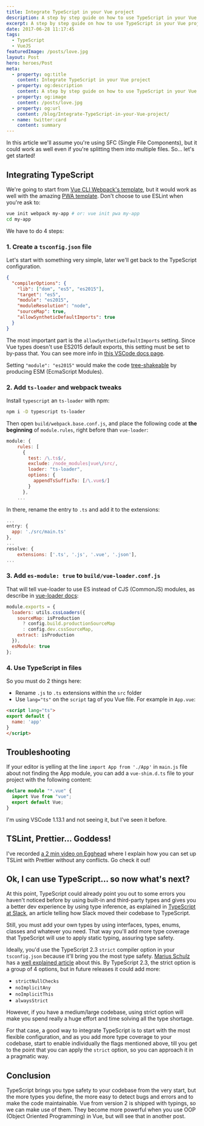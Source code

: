 ```yaml
---
title: Integrate TypeScript in your Vue project
description: A step by step guide on how to use TypeScript in your Vue project in an approachable and pragmatic way.
excerpt: A step by step guide on how to use TypeScript in your Vue project in an approachable and pragmatic way.
date: 2017-06-28 11:17:45
tags:
  - TypeScript
  - VueJS
featuredImage: /posts/love.jpg
layout: Post
hero: heroes/Post
meta:
  - property: og:title
    content: Integrate TypeScript in your Vue project
  - property: og:description
    content: A step by step guide on how to use TypeScript in your Vue project in an approachable and pragmatic way.
  - property: og:image
    content: /posts/love.jpg
  - property: og:url
    content: /blog/Integrate-TypeScript-in-your-Vue-project/
  - name: twitter:card
    content: summary
---
```


In this article we'll assume you're using SFC (Single File Components), but it could work as well even if you're splitting them into multiple files. So... let's get started!

## Integrating TypeScript

We're going to start from [Vue CLI Webpack's template](https://github.com/vuejs-templates/webpack), but it would work as well with the amazing [PWA template](https://github.com/vuejs-templates/pwa). Don't choose to use ESLint when you're ask to:

```bash
vue init webpack my-app # or: vue init pwa my-app
cd my-app
```

We have to do 4 steps:

### 1. Create a `tsconfig.json` file

Let's start with something very simple, later we'll get back to the TypeScript configuration.

```json
{
  "compilerOptions": {
    "lib": ["dom", "es5", "es2015"],
    "target": "es5",
    "module": "es2015",
    "moduleResolution": "node",
    "sourceMap": true,
    "allowSyntheticDefaultImports": true
  }
}
```

The most important part is the `allowSyntheticDefaultImports` setting. Since Vue types doesn't use ES2015 default exports, this setting must be set to by-pass that. You can see more info in [this VSCode docs page](https://code.visualstudio.com/docs/languages/javascript#_common-questions).

Setting `"module": "es2015"` would make the code [tree-shakeable](https://alexjoverm.github.io/2017/03/06/Tree-shaking-with-Webpack-2-TypeScript-and-Babel/) by producing ESM (EcmaScript Modules).

### 2. Add `ts-loader` and webpack tweaks

Install `typescript` an `ts-loader` with npm:

```bash
npm i -D typescript ts-loader
```

Then open `build/webpack.base.conf.js`, and place the following code at **the beginning** of `module.rules`, right before than `vue-loader`:

```javascript
module: {
    rules: [
      {
        test: /\.ts$/,
        exclude: /node_modules|vue\/src/,
        loader: "ts-loader",
        options: {
          appendTsSuffixTo: [/\.vue$/]
        }
      },
    ...
```

In there, rename the entry to `.ts` and add it to the extensions:

```javascript
...
entry: {
  app: './src/main.ts'
},
...
resolve: {
    extensions: ['.ts', '.js', '.vue', '.json'],
...
```

### 3. Add `es-module: true` to `build/vue-loader.conf.js`

That will tell vue-loader to use ES instead of CJS (CommonJS) modules, as describe in [vue-loader docs](https://github.com/vuejs/vue-loader/blob/master/docs/en/options.md#esmodule):

```javascript
module.exports = {
  loaders: utils.cssLoaders({
    sourceMap: isProduction
      ? config.build.productionSourceMap
      : config.dev.cssSourceMap,
    extract: isProduction
  }),
  esModule: true
};
```

### 4. Use TypeScript in files

So you must do 2 things here:

- Rename `.js` to `.ts` extensions within the `src` folder
- Use `lang="ts"` on the `script` tag of you Vue file. For example in `App.vue`:

```html
<script lang="ts">
export default {
  name: 'app'
}
</script>
```

## Troubleshooting

If your editor is yelling at the line `import App from './App'` in `main.js` file about not finding the App module, you can add a `vue-shim.d.ts` file to your project with the following content:

```typescript
declare module "*.vue" {
  import Vue from "vue";
  export default Vue;
}
```

I'm using VSCode 1.13.1 and not seeing it, but I've seen it before.

## TSLint, Prettier... Goddess!

I've recorded [a 2 min video on Egghead](https://egghead.io/lessons/typescript-use-prettier-with-tslint-without-conflicts-c39670eb) where I explain how you can set up TSLint with Prettier without any conflicts. Go check it out!

## Ok, I can use TypeScript... so now <b>what's next</b>?

At this point, TypeScript could already point you out to some errors you haven't noticed before by using built-in and third-party types and gives you a better dev experience by using type inference, as explained in [TypeScript at Slack](https://slack.engineering/typescript-at-slack-a81307fa288d), an article telling how Slack moved their codebase to TypeScript.

Still, you must add your own types by using interfaces, types, enums, classes and whatever you need. That way you'll add more type coverage that TypeScript will use to apply static typing, assuring type safety.

Ideally, you'd use the TypeScript 2.3 `strict` compiler option in your `tsconfig.json` because it'll bring you the most type safety. [Marius Schulz](https://twitter.com/mariusschulz) has a [well explained article](https://blog.mariusschulz.com/2017/06/09/typescript-2-3-the-strict-compiler-option) about this. By TypeScript 2.3, the strict option is a group of 4 options, but in future releases it could add more:

- `strictNullChecks`
- `noImplicitAny`
- `noImplicitThis`
- `alwaysStrict`

However, if you have a medium/large codebase, using strict option will make you spend really a huge effort and time solving all the type shortage.

For that case, a good way to integrate TypeScript is to start with the most flexible configuration, and as you add more type coverage to your codebase, start to enable individually the flags mentioned above, till you get to the point that you can apply the `strict` option, so you can approach it in a pragmatic way.

## Conclusion

TypeScript brings you type safety to your codebase from the very start, but the more types you define, the more easy to detect bugs and errors and to make the code maintainable. Vue from version 2 is shipped with typings, so we can make use of them. They become more powerful when you use OOP (Object Oriented Programming) in Vue, but will see that in another post.
